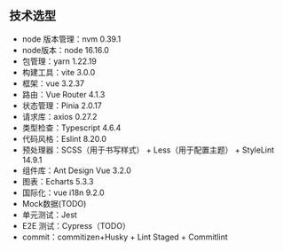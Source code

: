 ## 技术选型

- node 版本管理：nvm 0.39.1
- node版本：node 16.16.0
- 包管理：yarn 1.22.19
- 构建工具：vite 3.0.0
- 框架：vue 3.2.37
- 路由：Vue Router 4.1.3
- 状态管理：Pinia 2.0.17
- 请求库：axios 0.27.2
- 类型检查：Typescript 4.6.4 
- 代码风格：Eslint 8.20.0
- 预处理器：SCSS（用于书写样式） + Less（用于配置主题） + StyleLint 14.9.1
- 组件库：Ant Design Vue 3.2.0
- 图表：Echarts 5.3.3
- 国际化：vue i18n 9.2.0
- Mock数据(TODO)
- 单元测试：Jest 
- E2E 测试：Cypress（TODO） 
- commit：commitizen+Husky + Lint Staged + Commitlint